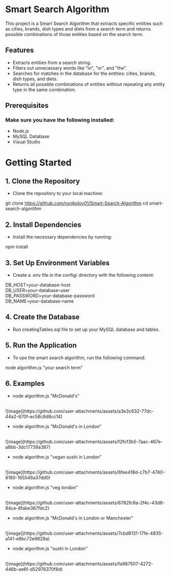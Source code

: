# Smart Search Algorithm
This project is a Smart Search Algorithm that extracts specific entities such as cities, brands, dish types and diets from a search term and returns possible combinations of those entities based on the search term.

## Features
- Extracts entities from a search string.
- Filters out unnecessary words like "in", "or", and "the".
- Searches for matches in the database for the entities: cities, brands, dish types, and diets.
- Returns all possible combinations of entities without repeating any entity type in the same combination.

## Prerequisites
### Make sure you have the following installed:
- Node.js
- MySQL Database
- Visual Studio

# Getting Started

## 1. Clone the Repository
- Clone the repository to your local machine:

git clone https://github.com/runikolov01/Smart-Search-Algorithm
cd smart-search-algorithm

## 2. Install Dependencies
- Install the necessary dependencies by running:

npm install

## 3. Set Up Environment Variables
- Create a .env file in the config/ directory with the following content:

DB_HOST=your-database-host
<br>
DB_USER=your-database-user
<br>
DB_PASSWORD=your-database-password
<br>
DB_NAME=your-database-name

## 4. Create the Database
- Run creatingTables.sql file to set up your MySQL database and tables.

## 5. Run the Application
- To use the smart search algorithm, run the following command:

node algorithm.js "your search term"

## 6. Examples

- node algorithm.js "McDonald's"
<br>
![image](https://github.com/user-attachments/assets/a3e3c632-77dc-44a2-870f-ec58c8d8cc14)

- node algorithm.js "McDonald's in London"
<br>
![image](https://github.com/user-attachments/assets/f2fcf3b5-7aac-467e-a8bb-3dc17739a387)


- node algorithm.js "vegan sushi in London"
<br>
![image](https://github.com/user-attachments/assets/6fee418d-c7b7-4740-8180-165548a37dd0)

- node algorithm.js "veg london"
<br>
![image](https://github.com/user-attachments/assets/6782fc8a-2f4c-43d8-84ce-8fabe367fdc2)


- node algorithm.js "McDonald's in London or Manchester"
<br>
![image](https://github.com/user-attachments/assets/7cbd8131-17fe-4835-a141-e8bc72e9829a)


- node algorithm.js "sushi in London"
<br>
![image](https://github.com/user-attachments/assets/fa987507-4272-446b-ae6f-d52976370f8d)

